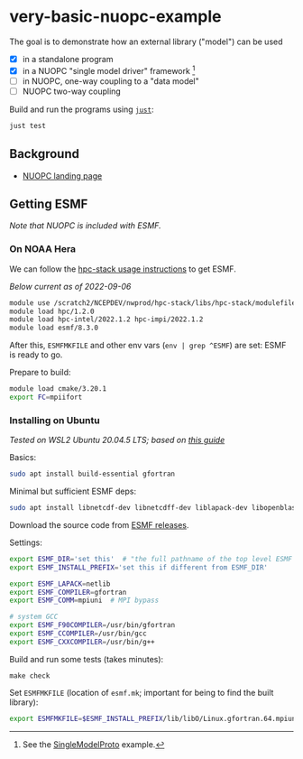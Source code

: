 # very-basic-nuopc-example

The goal is to demonstrate how an external library ("model") can be used
* [x] in a standalone program
* [x] in a NUOPC "single model driver" framework [^a]
* [ ] in NUOPC, one-way coupling to a "data model"
* [ ] NUOPC two-way coupling

Build and run the programs using [`just`](https://github.com/casey/just):
```bash
just test
```


[^a]: See the [SingleModelProto](https://github.com/esmf-org/nuopc-app-prototypes/tree/main/SingleModelProto/) example.

## Background

* [NUOPC landing page](https://earthsystemmodeling.org/nuopc/)

## Getting ESMF

*Note that NUOPC is included with ESMF.*

### On NOAA Hera

We can follow the [hpc-stack usage instructions](https://github.com/NOAA-EMC/hpc-stack/wiki/Official-Installations) to get ESMF.

*Below current as of 2022-09-06*

```sh
module use /scratch2/NCEPDEV/nwprod/hpc-stack/libs/hpc-stack/modulefiles/stack
module load hpc/1.2.0
module load hpc-intel/2022.1.2 hpc-impi/2022.1.2
module load esmf/8.3.0
```

After this, `ESMFMKFILE` and other env vars (`env | grep ^ESMF`) are set:
ESMF is ready to go.

Prepare to build:
```sh
module load cmake/3.20.1
export FC=mpiifort
```

### Installing on Ubuntu

*Tested on WSL2 Ubuntu 20.04.5 LTS; based on [this guide](https://chenzhang.org/notes/gis/installing-esmf-on-ubuntu/)*

Basics:
```bash
sudo apt install build-essential gfortran
```

Minimal but sufficient ESMF deps:
```bash
sudo apt install libnetcdf-dev libnetcdff-dev liblapack-dev libopenblas-dev
```

Download the source code from [ESMF releases](https://github.com/esmf-org/esmf/releases).

Settings:
```bash
export ESMF_DIR='set this'  # "the full pathname of the top level ESMF directory before building"
export ESMF_INSTALL_PREFIX='set this if different from ESMF_DIR'

export ESMF_LAPACK=netlib
export ESMF_COMPILER=gfortran
export ESMF_COMM=mpiuni  # MPI bypass

# system GCC
export ESMF_F90COMPILER=/usr/bin/gfortran
export ESMF_CCOMPILER=/usr/bin/gcc
export ESMF_CXXCOMPILER=/usr/bin/g++
```

Build and run some tests (takes minutes):
```
make check
```

Set `ESMFMKFILE` (location of `esmf.mk`; important for being to find the built library):
```bash
export ESMFMKFILE=$ESMF_INSTALL_PREFIX/lib/libO/Linux.gfortran.64.mpiuni.default/esmf.mk  # e.g.
```
